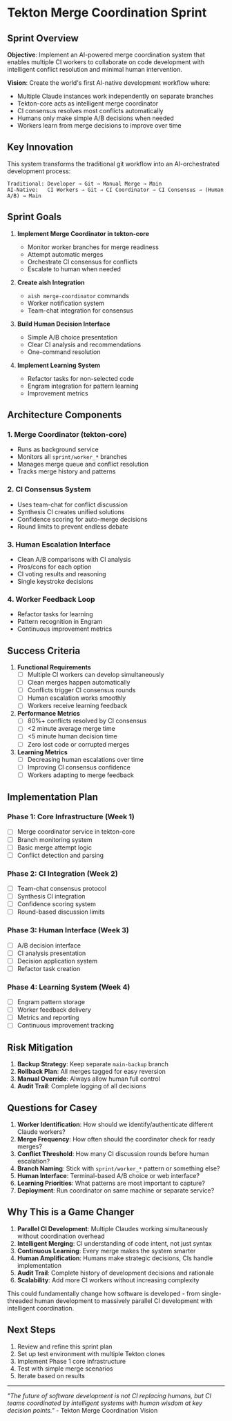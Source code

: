 # Tekton Merge Coordination Sprint

## Sprint Overview

**Objective**: Implement an AI-powered merge coordination system that enables multiple CI workers to collaborate on code development with intelligent conflict resolution and minimal human intervention.

**Vision**: Create the world's first AI-native development workflow where:
- Multiple Claude instances work independently on separate branches
- Tekton-core acts as intelligent merge coordinator
- CI consensus resolves most conflicts automatically
- Humans only make simple A/B decisions when needed
- Workers learn from merge decisions to improve over time

## Key Innovation

This system transforms the traditional git workflow into an AI-orchestrated development process:

```
Traditional: Developer → Git → Manual Merge → Main
AI-Native:   CI Workers → Git → CI Coordinator → CI Consensus → (Human A/B) → Main
```

## Sprint Goals

1. **Implement Merge Coordinator in tekton-core**
   - Monitor worker branches for merge readiness
   - Attempt automatic merges
   - Orchestrate CI consensus for conflicts
   - Escalate to human when needed

2. **Create aish Integration**
   - `aish merge-coordinator` commands
   - Worker notification system
   - Team-chat integration for consensus

3. **Build Human Decision Interface**
   - Simple A/B choice presentation
   - Clear CI analysis and recommendations
   - One-command resolution

4. **Implement Learning System**
   - Refactor tasks for non-selected code
   - Engram integration for pattern learning
   - Improvement metrics

## Architecture Components

### 1. Merge Coordinator (tekton-core)
- Runs as background service
- Monitors all `sprint/worker_*` branches
- Manages merge queue and conflict resolution
- Tracks merge history and patterns

### 2. CI Consensus System
- Uses team-chat for conflict discussion
- Synthesis CI creates unified solutions
- Confidence scoring for auto-merge decisions
- Round limits to prevent endless debate

### 3. Human Escalation Interface
- Clean A/B comparisons with CI analysis
- Pros/cons for each option
- CI voting results and reasoning
- Single keystroke decisions

### 4. Worker Feedback Loop
- Refactor tasks for learning
- Pattern recognition in Engram
- Continuous improvement metrics

## Success Criteria

1. **Functional Requirements**
   - [ ] Multiple CI workers can develop simultaneously
   - [ ] Clean merges happen automatically
   - [ ] Conflicts trigger CI consensus rounds
   - [ ] Human escalation works smoothly
   - [ ] Workers receive learning feedback

2. **Performance Metrics**
   - [ ] 80%+ conflicts resolved by CI consensus
   - [ ] <2 minute average merge time
   - [ ] <5 minute human decision time
   - [ ] Zero lost code or corrupted merges

3. **Learning Metrics**
   - [ ] Decreasing human escalations over time
   - [ ] Improving CI consensus confidence
   - [ ] Workers adapting to merge feedback

## Implementation Plan

### Phase 1: Core Infrastructure (Week 1)
- [ ] Merge coordinator service in tekton-core
- [ ] Branch monitoring system
- [ ] Basic merge attempt logic
- [ ] Conflict detection and parsing

### Phase 2: CI Integration (Week 2)
- [ ] Team-chat consensus protocol
- [ ] Synthesis CI integration
- [ ] Confidence scoring system
- [ ] Round-based discussion limits

### Phase 3: Human Interface (Week 3)
- [ ] A/B decision interface
- [ ] CI analysis presentation
- [ ] Decision application system
- [ ] Refactor task creation

### Phase 4: Learning System (Week 4)
- [ ] Engram pattern storage
- [ ] Worker feedback delivery
- [ ] Metrics and reporting
- [ ] Continuous improvement tracking

## Risk Mitigation

1. **Backup Strategy**: Keep separate `main-backup` branch
2. **Rollback Plan**: All merges tagged for easy reversion
3. **Manual Override**: Always allow human full control
4. **Audit Trail**: Complete logging of all decisions

## Questions for Casey

1. **Worker Identification**: How should we identify/authenticate different Claude workers?
2. **Merge Frequency**: How often should the coordinator check for ready merges?
3. **Conflict Threshold**: How many CI discussion rounds before human escalation?
4. **Branch Naming**: Stick with `sprint/worker_*` pattern or something else?
5. **Human Interface**: Terminal-based A/B choice or web interface?
6. **Learning Priorities**: What patterns are most important to capture?
7. **Deployment**: Run coordinator on same machine or separate service?

## Why This is a Game Changer

1. **Parallel CI Development**: Multiple Claudes working simultaneously without coordination overhead
2. **Intelligent Merging**: CI understanding of code intent, not just syntax
3. **Continuous Learning**: Every merge makes the system smarter
4. **Human Amplification**: Humans make strategic decisions, CIs handle implementation
5. **Audit Trail**: Complete history of development decisions and rationale
6. **Scalability**: Add more CI workers without increasing complexity

This could fundamentally change how software is developed - from single-threaded human development to massively parallel CI development with intelligent coordination.

## Next Steps

1. Review and refine this sprint plan
2. Set up test environment with multiple Tekton clones
3. Implement Phase 1 core infrastructure
4. Test with simple merge scenarios
5. Iterate based on results

---

*"The future of software development is not CI replacing humans, but CI teams coordinated by intelligent systems with human wisdom at key decision points."* - Tekton Merge Coordination Vision